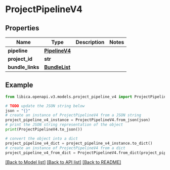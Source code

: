 # ProjectPipelineV4


## Properties

Name | Type | Description | Notes
------------ | ------------- | ------------- | -------------
**pipeline** | [**PipelineV4**](PipelineV4.md) |  | 
**project_id** | **str** |  | 
**bundle_links** | [**BundleList**](BundleList.md) |  | 

## Example

```python
from libica.openapi.v3.models.project_pipeline_v4 import ProjectPipelineV4

# TODO update the JSON string below
json = "{}"
# create an instance of ProjectPipelineV4 from a JSON string
project_pipeline_v4_instance = ProjectPipelineV4.from_json(json)
# print the JSON string representation of the object
print(ProjectPipelineV4.to_json())

# convert the object into a dict
project_pipeline_v4_dict = project_pipeline_v4_instance.to_dict()
# create an instance of ProjectPipelineV4 from a dict
project_pipeline_v4_from_dict = ProjectPipelineV4.from_dict(project_pipeline_v4_dict)
```
[[Back to Model list]](../README.md#documentation-for-models) [[Back to API list]](../README.md#documentation-for-api-endpoints) [[Back to README]](../README.md)


